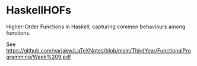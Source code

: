 # HaskellHOFs
Higher-Order Functions in Haskell; capturing common behaviours among functions.

See https://github.com/varjakw/LaTeXNotes/blob/main/ThirdYear/FunctionalProgramming/Week%209.pdf
